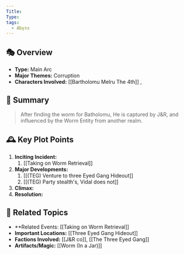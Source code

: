 ```yaml
---
Title: 
Type: 
tags:
  - Abyss
---
```


## 🎭 Overview
- **Type:** Main Arc
- **Major Themes:**  Corruption
- **Characters Involved:** [[Bartholomu Melru The 4th]] , 

## 📖 Summary
> After finding the worm for Batholomu, He is captured by J&R, and influenced by the Worm Entity from another realm. 

## 🕰️ Key Plot Points
1. **Inciting Incident:** 
	1. [[Taking on Worm Retrieval]]
2. **Major Developments:**  
	1. [[(TEG) Venture to three Eyed Gang  Hideout]]
	2. [[(TEG) Party stealth's, Vidal does not]]
3. **Climax:**  
4. **Resolution:**  

## 🔗 Related Topics
- **Related Events: [[Taking on Worm Retrieval]]
- **Important Locations:** [[Three Eyed Gang Hideout]]
- **Factions Involved:** [[J&R co]], [[The Three Eyed Gang]]
- **Artifacts/Magic:** [[Worm (In a Jar)]]
